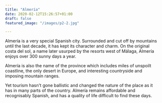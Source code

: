```yaml
---
title: "Almería"
date: 2020-02-12T15:26:57+01:00
draft: false
featured_image: "/images/p2-2.jpg"

---
```


Almería is a very special Spanish city.  Surrounded and cut off by mountains until the last decade, it has kept its character and charm.  On the original costa del sol, a name later usurped by the resorts west of Málaga, Almería enjoys over 300 sunny days a year.  

Almería is also the name of the province which includes miles of unspoilt coastline, the only desert in Europe, and interesting countryside and imposing mountain ranges.

Yet tourism hasn't gone ballistic and changed the nature of the place as it has in many parts of the country. Almería remains affordable and recognisably Spanish, and has a quality of life difficult to find these days.
